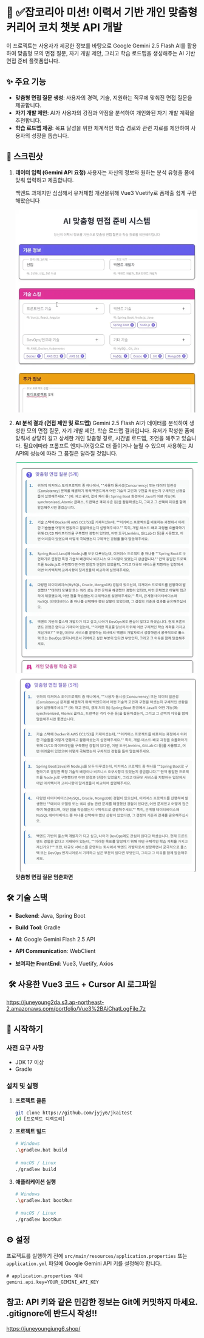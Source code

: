 # 🤖 ✅잡코리아 미션! 이력서 기반 개인 맞춤형 커리어 코치 챗봇 API 개발

이 프로젝트는 사용자가 제공한 정보를 바탕으로 Google Gemini 2.5 Flash AI를 활용하여 맞춤형 모의 면접 질문, 자기 개발 제안, 그리고 학습 로드맵을 생성해주는 AI 기반 면접 준비 플랫폼입니다.



## ✨ 주요 기능

- **맞춤형 면접 질문 생성**: 사용자의 경력, 기술, 지원하는 직무에 맞춰진 면접 질문을 제공합니다.
- **자기 개발 제안**: AI가 사용자의 강점과 약점을 분석하여 개인화된 자기 개발 계획을 추천합니다.
- **학습 로드맵 제공**: 목표 달성을 위한 체계적인 학습 경로와 관련 자료를 제안하여 사용자의 성장을 돕습니다.

## 📸 스크린샷

1.  **데이터 입력 (Gemini API 요청)**
    사용자는 자신의 정보와 원하는 분석 유형을 폼에 맞춰 입력하고 제출합니다.

    백엔드 과제지만 심심해서 유저체험 개선을위해 Vue3 Vuetify로 폼제출 쉽게 구현해봤습니다 

    ![Gemini 요청 폼](src/main/resources/static/SendingForm1.webp)

2.  **AI 분석 결과 (면접 제안 및 로드맵)**
    Gemini 2.5 Flash AI가 데이터를 분석하여 생성한 모의 면접 질문, 자기 개발 제안, 학습 로드맵 결과입니다.
    유저가 작성한 폼에 맞춰서 상당히 길고 상세한 개인 맞춤형 경로, 시간별 로드맵, 조언을 해주고 있습니다.
    필요에따라 프롬프트 엔지니어링으로 더 줄이거나 늘릴 수 있으며 사용하는 AI API의 성능에 따라 그 품질은 달라질 것입니다.

    ![AI 분석 결과](src/main/resources/static/GeminiResponse.webp)
    ![AI 분석 결과](src/main/resources/static/GeminiResponseStop.jpg)
    **맞춤형 면접 질문 멈춘화면**

## 🛠️ 기술 스택

- **Backend**: Java, Spring Boot
- **Build Tool**: Gradle
- **AI**: Google Gemini Flash 2.5 API
- **API Communication**: WebClient


- **보여지는 FrontEnd**: Vue3, Vuetify, Axios

## ️ ️🛠️ 사용한 Vue3 코드 + Cursor AI 로그파일
https://juneyoung2da.s3.ap-northeast-2.amazonaws.com/portfolio/Vue3%2BAiChatLogFile.7z

## 🚀 시작하기

### 사전 요구 사항

- JDK 17 이상
- Gradle

### 설치 및 실행

1.  **프로젝트 클론**
    ```sh
    git clone https://github.com/jyjy6/jkaitest
    cd [프로젝트 디렉토리]
    ```

2.  **프로젝트 빌드**
    ```sh
    # Windows
    .\gradlew.bat build

    # macOS / Linux
    ./gradlew build
    ```

3.  **애플리케이션 실행**
    ```sh
    # Windows
    .\gradlew.bat bootRun

    # macOS / Linux
    ./gradlew bootRun
    ```

## ⚙️ 설정

프로젝트를 실행하기 전에 `src/main/resources/application.properties` 또는 `application.yml` 파일에 Google Gemini API 키를 설정해야 합니다.

```properties
# application.properties 예시
gemini.api.key=YOUR_GEMINI_API_KEY
```

## **참고**: API 키와 같은 민감한 정보는 Git에 커밋하지 마세요. **.gitignore에 반드시 작성!!**


https://juneyoungjung6.shop/



